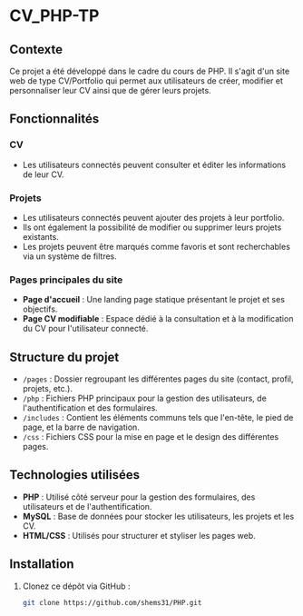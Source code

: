 # CV_PHP-TP

## Contexte
Ce projet a été développé dans le cadre du cours de PHP. Il s'agit d'un site web de type CV/Portfolio qui permet aux utilisateurs de créer, modifier et personnaliser leur CV ainsi que de gérer leurs projets.

## Fonctionnalités

### CV
- Les utilisateurs connectés peuvent consulter et éditer les informations de leur CV.

### Projets
- Les utilisateurs connectés peuvent ajouter des projets à leur portfolio.
- Ils ont également la possibilité de modifier ou supprimer leurs projets existants.
- Les projets peuvent être marqués comme favoris et sont recherchables via un système de filtres.

### Pages principales du site
- **Page d'accueil** : Une landing page statique présentant le projet et ses objectifs.
- **Page CV modifiable** : Espace dédié à la consultation et à la modification du CV pour l'utilisateur connecté.
## Structure du projet

- `/pages` : Dossier regroupant les différentes pages du site (contact, profil, projets, etc.).
- `/php` : Fichiers PHP principaux pour la gestion des utilisateurs, de l'authentification et des formulaires.
- `/includes` : Contient les éléments communs tels que l'en-tête, le pied de page, et la barre de navigation.
- `/css` : Fichiers CSS pour la mise en page et le design des différentes pages.

## Technologies utilisées

- **PHP** : Utilisé côté serveur pour la gestion des formulaires, des utilisateurs et de l'authentification.
- **MySQL** : Base de données pour stocker les utilisateurs, les projets et les CV.
- **HTML/CSS** : Utilisés pour structurer et styliser les pages web.
## Installation

1. Clonez ce dépôt via GitHub :
   ```bash
   git clone https://github.com/shems31/PHP.git
